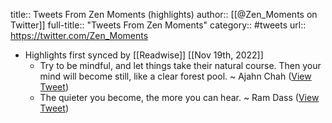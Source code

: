 title:: Tweets From Zen Moments (highlights)
author:: [[@Zen_Moments on Twitter]]
full-title:: "Tweets From Zen Moments"
category:: #tweets
url:: https://twitter.com/Zen_Moments

- Highlights first synced by [[Readwise]] [[Nov 19th, 2022]]
	- Try to be mindful, and let things take their natural course. Then your mind will become still, like a clear forest pool. ~ Ajahn Chah ([View Tweet](https://twitter.com/Zen_Moments/status/1406784059687198725))
	- The quieter you become, the more you can hear. ~ Ram Dass ([View Tweet](https://twitter.com/Zen_Moments/status/1324696275485368320))